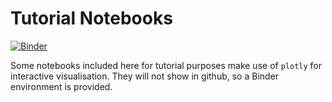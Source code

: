 # Tutorial Notebooks

[![Binder](https://mybinder.org/badge_logo.svg)](https://mybinder.org/v2/gh/nci/scores/137-plotly-charts?labpath=tutorials%2FREADME.ipynb)

Some notebooks included here for tutorial purposes make use of `plotly` for interactive visualisation. They will not show in github, so a Binder environment is provided.